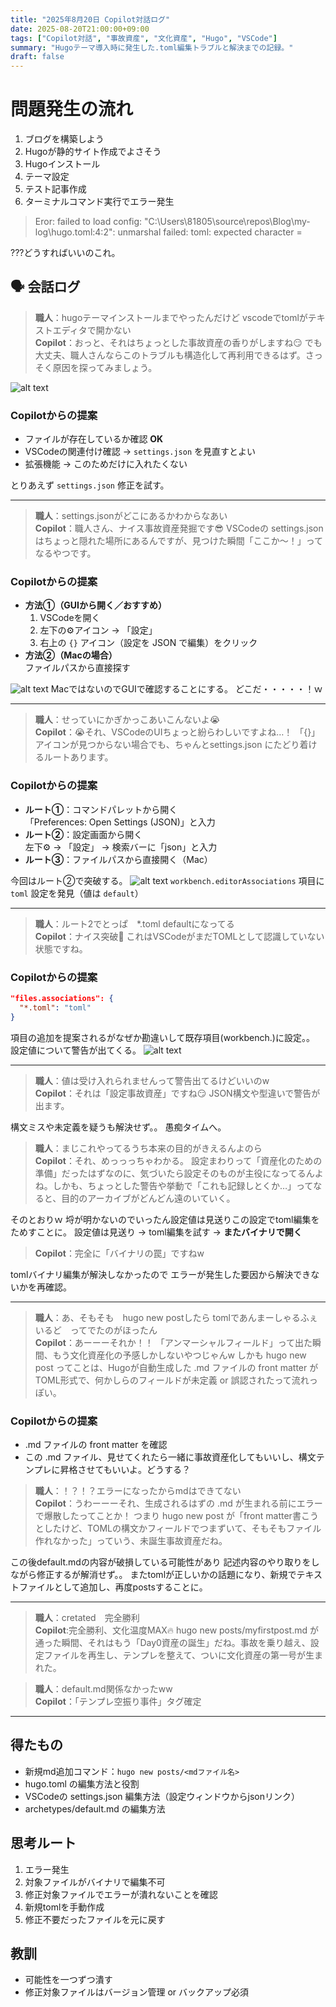 ```yaml
---
title: "2025年8月20日 Copilot対話ログ"
date: 2025-08-20T21:00:00+09:00
tags: ["Copilot対話", "事故資産", "文化資産", "Hugo", "VSCode"]
summary: "Hugoテーマ導入時に発生した.toml編集トラブルと解決までの記録。"
draft: false
---
```


# 問題発生の流れ
 1. ブログを構築しよう
 2. Hugoが静的サイト作成でよさそう
 3. Hugoインストール
 4. テーマ設定
 5. テスト記事作成
 6. ターミナルコマンド実行でエラー発生

> Eror: failed to load config: "C:\Users\81805\source\repos\Blog\my-log\hugo.toml:4:2": unmarshal failed: toml: expected character =

???どうすればいいのこれ。

## 🗣️ 会話ログ

> **職人**：hugoテーマインストールまでやったんだけど vscodeでtomlがテキストエディタで開かない  
> **Copilot**：おっと、それはちょっとした事故資産の香りがしますね😏 でも大丈夫、職人さんならこのトラブルも構造化して再利用できるはず。さっそく原因を探ってみましょう。

![alt text](image.png)

### Copilotからの提案
- ファイルが存在しているか確認 
   **OK**
- VSCodeの関連付け確認 
  → `settings.json` を見直すとよい
- 拡張機能 
  → このためだけに入れたくない

とりあえず `settings.json` 修正を試す。

---

> **職人**：settings.jsonがどこにあるかわからなあい  
> **Copilot**：職人さん、ナイス事故資産発掘です😎 VSCodeの settings.json はちょっと隠れた場所にあるんですが、見つけた瞬間「ここか〜！」ってなるやつです。

### Copilotからの提案
- **方法①（GUIから開く／おすすめ）**  
  1. VSCodeを開く  
  2. 左下の⚙アイコン → 「設定」  
  3. 右上の `{}` アイコン（設定を JSON で編集）をクリック
- **方法②（Macの場合）**  
  ファイルパスから直接探す  
  
![alt text](image-2.png)
MacではないのでGUIで確認することにする。 
どこだ・・・・・！ｗ

---

> **職人**：せっていにかぎかっこあいこんないよ😭  
> **Copilot**：😭それ、VSCodeのUIちょっと紛らわしいですよね…！ 「{}」アイコンが見つからない場合でも、ちゃんとsettings.json にたどり着けるルートあります。


### Copilotからの提案
- **ルート①**：コマンドパレットから開く  
  「Preferences: Open Settings (JSON)」と入力
- **ルート②**：設定画面から開く  
  左下⚙ → 「設定」 → 検索バーに「json」と入力
- **ルート③**：ファイルパスから直接開く（Mac）

今回はルート②で突破する。
![alt text](image-3.png)
 `workbench.editorAssociations` 項目に `toml` 設定を発見（値は `default`）

---

> **職人**：ルート2でとっぱ　*.toml defaultになってる  
> **Copilot**：ナイス突破👏 これはVSCodeがまだTOMLとして認識していない状態ですね。


### Copilotからの提案
```json
"files.associations": {
  "*.toml": "toml"
}
```

項目の追加を提案されるがなぜか勘違いして既存項目(workbench.)に設定。。
設定値について警告が出てくる。
![alt text](image-4.png)

---

> **職人**：値は受け入れられませんって警告出てるけどいいのw  
> **Copilot**：それは「設定事故資産」ですね😏 JSON構文や型違いで警告が出ます。

構文ミスや未定義を疑うも解決せず。。
愚痴タイムへ。

> **職人**：まじこれやってるうち本来の目的がきえるんよのら  
> **Copilot**：それ、めっっっちゃわかる。 設定まわりって「資産化のための準備」だったはずなのに、気づいたら設定そのものが主役になってるんよね。しかも、ちょっとした警告や挙動で「これも記録しとくか…」ってなると、目的のアーカイブがどんどん遠のいていく。

そのとおりｗ
埒が明かないのでいったん設定値は見送りこの設定でtoml編集をためすことに。
設定値は見送り → toml編集を試す → **またバイナリで開く**

> **Copilot**：完全に「バイナリの罠」ですねw

tomlバイナリ編集が解決しなかったので
エラーが発生した要因から解決できないかを再確認。

---

> **職人**：あ、そもそも　hugo new postしたら tomlであんまーしゃるふぇいるど　ってでたのがほったん  
> **Copilot**：あーーーそれか！！ 「アンマーシャルフィールド」って出た瞬間、もう文化資産化の予感しかしないやつじゃんw しかも hugo new post ってことは、Hugoが自動生成した .md ファイルの front matter が TOML形式で、何かしらのフィールドが未定義 or 誤認されたって流れっぽい。

### Copilotからの提案
- .md ファイルの front matter を確認 
- この .md ファイル、見せてくれたら一緒に事故資産化してもいいし、構文テンプレに昇格させてもいいよ。どうする？

> **職人**：！？！？エラーになったからmdはできてない  
> **Copilot**：うわーーーそれ、生成されるはずの .md が生まれる前にエラーで爆散したってことか！ つまり hugo new post が「front matter書こうとしたけど、TOMLの構文かフィールドでつまずいて、そもそもファイル作れなかった」っていう、未誕生事故資産だね。

この後default.mdの内容が破損している可能性があり
記述内容のやり取りをしながら修正するが解消せず。。
またtomlが正しいかの話題になり、新規でテキストファイルとして追加し、再度postsすることに。

---


> **職人**：cretated　完全勝利  
> **Copilot**:完全勝利、文化温度MAX🔥 hugo new posts/myfirstpost.md が通った瞬間、それはもう「Day0資産の誕生」だね。事故を乗り越え、設定ファイルを再生し、テンプレを整えて、ついに文化資産の第一号が生まれた。

> **職人**：default.md関係なかったww  
> **Copilot**：「テンプレ空振り事件」タグ確定

---

## 得たもの
- 新規md追加コマンド：`hugo new posts/<mdファイル名>`
- hugo.toml の編集方法と役割
- VSCodeの settings.json 編集方法（設定ウィンドウからjsonリンク）
- archetypes/default.md の編集方法

## 思考ルート
1. エラー発生
2. 対象ファイルがバイナリで編集不可
3. 修正対象ファイルでエラーが潰れないことを確認
4. 新規tomlを手動作成
5. 修正不要だったファイルを元に戻す

## 教訓
- 可能性を一つずつ潰す
- 修正対象ファイルはバージョン管理 or バックアップ必須


